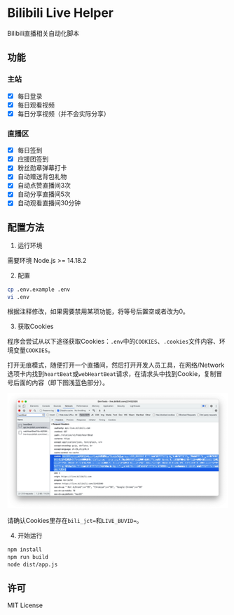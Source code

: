 # Bilibili Live Helper

Bilibili直播相关自动化脚本

## 功能

### 主站

- [x] 每日登录
- [x] 每日观看视频
- [x] 每日分享视频（并不会实际分享）

### 直播区

- [x] 每日签到
- [x] 应援团签到
- [x] 粉丝勋章弹幕打卡
- [x] 自动赠送背包礼物
- [x] 自动点赞直播间3次
- [x] 自动分享直播间5次
- [x] 自动观看直播间30分钟

## 配置方法

1. 运行环境

需要环境 Node.js >= 14.18.2

2. 配置

```bash
cp .env.example .env
vi .env
```

根据注释修改，如果需要禁用某项功能，将等号后置空或者改为0。

3. 获取Cookies

程序会尝试从以下途径获取Cookies：`.env`中的`COOKIES`、`.cookies`文件内容、环境变量`COOKIES`。

打开无痕模式，随便打开一个直播间，然后打开开发人员工具，在网络/Network选项卡内找到`heartBeat`或`webHeartBeat`请求，在请求头中找到Cookie，复制冒号后面的内容（即下图浅蓝色部分）。

![How to find Cookies](HOWTO-Cookies.jpg)

请确认Cookies里存在`bili_jct=`和`LIVE_BUVID=`。

4. 开始运行

```bash
npm install
npm run build
node dist/app.js
```

## 许可

MIT License
